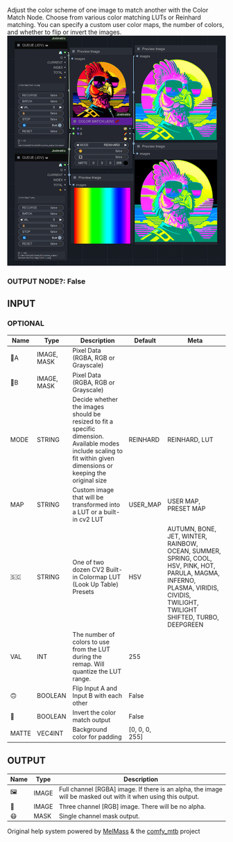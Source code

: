   
Adjust the color scheme of one image to match another with the Color Match Node. Choose from various color matching LUTs or Reinhard matching. You can specify a custom user color maps, the number of colors, and whether to flip or invert the images.  
![COLOR MATCH](https://raw.githubusercontent.com/Amorano/Jovimetrix-examples/master/node/COLOR%20MATCH/COLOR%20MATCH.png)
### OUTPUT NODE?: False
INPUT
-----
### OPTIONAL
| Name | Type | Description | Default | Meta |
| --- | --- | --- | --- | --- |
| 👾A | IMAGE, MASK | Pixel Data (RGBA, RGB or Grayscale) |  |  |
| 👾B | IMAGE, MASK | Pixel Data (RGBA, RGB or Grayscale) |  |  |
| MODE | STRING | Decide whether the images should be resized to fit a specific dimension. Available modes include scaling to fit within given dimensions or keeping the original size | REINHARD | REINHARD, LUT |
| MAP | STRING | Custom image that will be transformed into a LUT or a built-in cv2 LUT | USER\_MAP | USER MAP, PRESET MAP |
| 🇸🇨 | STRING | One of two dozen CV2 Built-in Colormap LUT (Look Up Table) Presets | HSV | AUTUMN, BONE, JET, WINTER, RAINBOW, OCEAN, SUMMER, SPRING, COOL, HSV, PINK, HOT, PARULA, MAGMA, INFERNO, PLASMA, VIRIDIS, CIVIDIS, TWILIGHT, TWILIGHT SHIFTED, TURBO, DEEPGREEN |
| VAL | INT | The number of colors to use from the LUT during the remap. Will quantize the LUT range. | 255 |  |
| 🙃 | BOOLEAN | Flip Input A and Input B with each other | False |  |
| 🔳 | BOOLEAN | Invert the color match output | False |  |
| MATTE | VEC4INT | Background color for padding | [0, 0, 0, 255] |  |
OUTPUT
------
| Name | Type | Description |
| --- | --- | --- |
| 🖼️ | IMAGE | Full channel [RGBA] image. If there is an alpha, the image will be masked out with it when using this output. |
| 🌈 | IMAGE | Three channel [RGB] image. There will be no alpha. |
| 😷 | MASK | Single channel mask output. |
Original help system powered by [MelMass](https://github.com/melMass) & the [comfy\_mtb](https://github.com/melMass/comfy_mtb) project